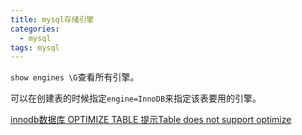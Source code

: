 ```yaml
---
title: mysql存储引擎
categories:
  - mysql
tags: mysql
---
```



`show engines \G`查看所有引擎。

可以在创建表的时候指定`engine=InnoDB`来指定该表要用的引擎。



[innodb数据库 OPTIMIZE TABLE 提示Table does not support optimize](https://blog.csdn.net/langkeziju/article/details/44977017)

